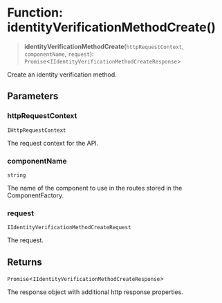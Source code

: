 # Function: identityVerificationMethodCreate()

> **identityVerificationMethodCreate**(`httpRequestContext`, `componentName`, `request`): `Promise`\<`IIdentityVerificationMethodCreateResponse`\>

Create an identity verification method.

## Parameters

### httpRequestContext

`IHttpRequestContext`

The request context for the API.

### componentName

`string`

The name of the component to use in the routes stored in the ComponentFactory.

### request

`IIdentityVerificationMethodCreateRequest`

The request.

## Returns

`Promise`\<`IIdentityVerificationMethodCreateResponse`\>

The response object with additional http response properties.
